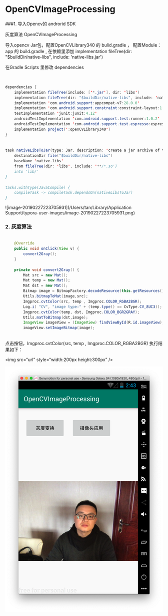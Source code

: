 # OpenCVImageProcessing

###1.  导入Opencv的 androrid SDK

灰度算法 OpenCVImageProcessing

导入opencv Jar包，配置OpenCVLibrary340 的 bulid.gradle ， 配置Module：app 的 build.gradle , 在依赖里添加 implementation fileTree(dir: "$buildDir/native-libs", include: 'native-libs.jar')

在Gradle Scripts 里修改 dependencies

​							

```java
dependencies {
    implementation fileTree(include: ['*.jar'], dir: 'libs')
    implementation fileTree(dir: "$buildDir/native-libs", include: 'native-libs.jar')
    implementation 'com.android.support:appcompat-v7:28.0.0'
    implementation 'com.android.support.constraint:constraint-layout:1.1.3'
    testImplementation 'junit:junit:4.12'
    androidTestImplementation 'com.android.support.test:runner:1.0.2'
    androidTestImplementation 'com.android.support.test.espresso:espresso-core:3.0.2'
    implementation project(':openCVLibrary340')
}


task nativeLibsToJar(type: Jar, description: 'create a jar archive of the native libs') {
    destinationDir file("$buildDir/native-libs")
    baseName 'native-libs'
    from fileTree(dir: 'libs', include: '**/*.so')
    into 'lib/'
}

tasks.withType(JavaCompile) {
    compileTask -> compileTask.dependsOn(nativeLibsToJar)
}
```

![image-20190227223705931](/Users/tan/Library/Application Support/typora-user-images/image-20190227223705931.png)

### 2.  灰度算法

```java

    @Override
    public void onClick(View v) {
        convert2Gray();
    }

    private void convert2Gray() {
        Mat src = new Mat();
        Mat temp = new Mat();
        Mat dst = new Mat();
        Bitmap image = BitmapFactory.decodeResource(this.getResources(),R.drawable.tantuo);
        Utils.bitmapToMat(image,src);
        Imgproc.cvtColor(src, temp , Imgproc.COLOR_RGBA2BGR);
        Log.i( "CV", "image type:" + (temp.type() == CvType.CV_8UC3));
        Imgproc.cvtColor(temp, dst, Imgproc.COLOR_BGR2GRAY);
        Utils.matToBitmap(dst,image);
        ImageView imageView = (ImageView) findViewById(R.id.imageView);
        imageView.setImageBitmap(image);
        
```

点击按钮，Imgproc.cvtColor(src, temp , Imgproc.COLOR_RGBA2BGR)  执行结果如下：

<img src=“url” style=“width:200px height:300px” />

![image-20190227224359071](image-20190227224359071.png)

